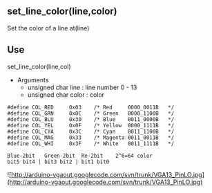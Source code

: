 ## set\_line\_color(line,color) ##
Set the color of a line at(line)
## Use ##
set\_line\_color(line,col)

  * Arguments
    * unsigned char line : line number  0 - 13
    * unsigned char color : color
```
#define	COL_RED	    0x03	/* Red	   0000_0011B	*/
#define	COL_GRN	    0x0C	/* Green   0000_1100B	*/
#define	COL_BLU	    0x30	/* Blue	   0011_0000B	*/
#define	COL_YEL	    0x0F	/* Yellow  0000_1111B	*/
#define	COL_CYA	    0x3C	/* Cyan    0011_1100B	*/
#define	COL_MAG	    0x33	/* Magenta 0011_0011B	*/
#define	COL_WHI	    0x3F	/* White   0011_1111B	*/

Blue-2bit   Green-2bit  Re-2bit    2^6=64 color
bit5 bit4 | bit3 bit2 | bit1 bit0
```

![http://arduino-vgaout.googlecode.com/svn/trunk/VGA13_PinLO.jpg](http://arduino-vgaout.googlecode.com/svn/trunk/VGA13_PinLO.jpg)